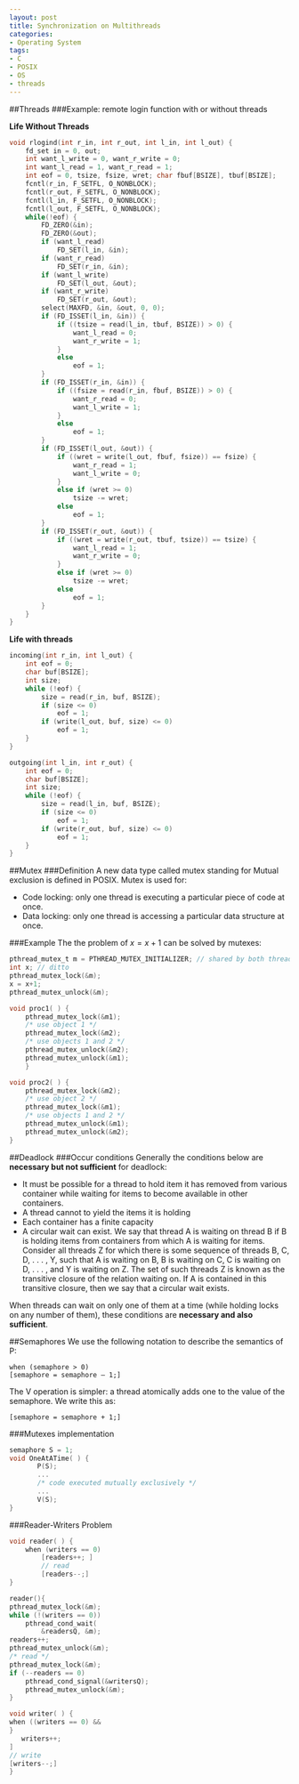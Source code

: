 ```yaml
---
layout: post
title: Synchronization on Multithreads
categories:
- Operating System
tags:
- C
- POSIX
- OS
- threads
---
```

##Threads
###Example: remote login function with or without threads

**Life Without Threads**

```C
void rlogind(int r_in, int r_out, int l_in, int l_out) { 
	fd_set in = 0, out;
	int want_l_write = 0, want_r_write = 0;
	int want_l_read = 1, want_r_read = 1;
	int eof = 0, tsize, fsize, wret; char fbuf[BSIZE], tbuf[BSIZE];
	fcntl(r_in, F_SETFL, O_NONBLOCK);
	fcntl(r_out, F_SETFL, O_NONBLOCK);
	fcntl(l_in, F_SETFL, O_NONBLOCK);
	fcntl(l_out, F_SETFL, O_NONBLOCK);
	while(!eof) { 
		FD_ZERO(&in); 
		FD_ZERO(&out); 
		if (want_l_read)
			FD_SET(l_in, &in); 
		if (want_r_read)
			FD_SET(r_in, &in); 
		if (want_l_write)
			FD_SET(l_out, &out); 
		if (want_r_write)
			FD_SET(r_out, &out);
		select(MAXFD, &in, &out, 0, 0); 
		if (FD_ISSET(l_in, &in)) {
			if ((tsize = read(l_in, tbuf, BSIZE)) > 0) { 
				want_l_read = 0;
				want_r_write = 1;
			} 
			else 
				eof = 1;
		}
		if (FD_ISSET(r_in, &in)) {
			if ((fsize = read(r_in, fbuf, BSIZE)) > 0) { 
				want_r_read = 0;
				want_l_write = 1;
			} 
			else 
				eof = 1;
		}
		if (FD_ISSET(l_out, &out)) {
			if ((wret = write(l_out, fbuf, fsize)) == fsize) { 
				want_r_read = 1;
				want_l_write = 0;
			} 
			else if (wret >= 0) 
				tsize -= wret;
			else
				eof = 1; 
		}
		if (FD_ISSET(r_out, &out)) {
			if ((wret = write(r_out, tbuf, tsize)) == tsize) {
				want_l_read = 1;
				want_r_write = 0;
			} 
			else if (wret >= 0)
				tsize -= wret;
			else
				eof = 1; 
		}
	} 
}
```

**Life with threads**

```C
incoming(int r_in, int l_out) {
	int eof = 0;
	char buf[BSIZE];
	int size;
	while (!eof) {
		size = read(r_in, buf, BSIZE);
		if (size <= 0)
			eof = 1;
		if (write(l_out, buf, size) <= 0)
			eof = 1; 
	}
}
```

```C
outgoing(int l_in, int r_out) {
	int eof = 0;
	char buf[BSIZE];
	int size;
	while (!eof) {
		size = read(l_in, buf, BSIZE);
		if (size <= 0)
			eof = 1;
		if (write(r_out, buf, size) <= 0)
			eof = 1;
	}
}```

##Mutex
###Definition
A new data type called mutex standing for Mutual exclusion is defined in POSIX. Mutex is used for:

- Code locking: only one thread is executing a particular piece of code at once.
- Data locking: only one thread is accessing a particular data structure at once.

###Example
The the problem of $x = x + 1$ can be solved by mutexes:

```C
pthread_mutex_t m = PTHREAD_MUTEX_INITIALIZER; // shared by both threadsint x; // dittopthread_mutex_lock(&m);x = x+1;pthread_mutex_unlock(&m);
```	

```C
void proc1( ) { 
	pthread_mutex_lock(&m1); 
	/* use object 1 */ 
	pthread_mutex_lock(&m2); 
	/* use objects 1 and 2 */ 
	pthread_mutex_unlock(&m2); 
	pthread_mutex_unlock(&m1);
	}
```

```C
void proc2( ) { 
	pthread_mutex_lock(&m2); 
	/* use object 2 */ 
	pthread_mutex_lock(&m1); 
	/* use objects 1 and 2 */ 
	pthread_mutex_unlock(&m1); 
	pthread_mutex_unlock(&m2);}
```

##Deadlock
###Occur conditions 
Generally the conditions below are **necessary but not sufficient** for deadlock:

- It must be possible for a thread to hold item it has removed from various container while waiting for items to become available in other containers.
- A thread cannot to yield the items it is holding
- Each container has a finite capacity
- A circular wait can exist. We say that thread A is waiting on thread B if B is holding items from containers from which A is waiting for items. Consider all threads Z for which there is some sequence of threads B, C, D, . . . , Y, such that A is waiting on B, B is waiting on C, C is waiting on D, . . . , and Y is waiting on Z. The set of such threads Z is known as the transitive closure of the relation waiting on. If A is contained in this transitive closure, then we say that a circular wait exists.

When threads can wait on only one of them at a time (while holding locks on any number of them), these conditions are **necessary and also sufficient**.

##Semaphores
We use the following notation to describe the semantics of P:

```
when (semaphore > 0)
[semaphore = semaphore – 1;]
```

The V operation is simpler: a thread atomically adds one to the value of the semaphore. We write this as:

```[semaphore = semaphore + 1;]
```

###Mutexes implementation 
```C
semaphore S = 1; 
void OneAtATime( ) {       P(S);       ...       /* code executed mutually exclusively */       ...       V(S);}
```
###Reader-Writers Problem
```C
void reader( ) {	when (writers == 0) 		[readers++; ] 		// read		[readers--;]}```

```C
reader(){
pthread_mutex_lock(&m);
while (!(writers == 0))
	pthread_cond_wait(
		&readersQ, &m);
readers++;
pthread_mutex_unlock(&m);
/* read */
pthread_mutex_lock(&m);
if (--readers == 0)
	pthread_cond_signal(&writersQ);
	pthread_mutex_unlock(&m);
}
```

```C
void writer( ) {when ((writers == 0) &&}   writers++;]// write[writers--;]}```
